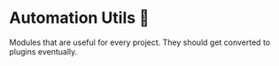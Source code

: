 # Automation Utils 🤖

Modules that are useful for every project. They should get converted to plugins eventually.
